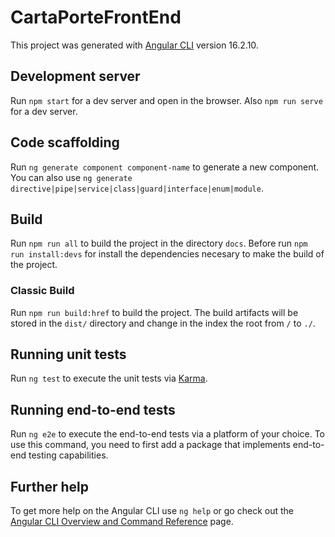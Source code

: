 # CartaPorteFrontEnd

This project was generated with [Angular CLI](https://github.com/angular/angular-cli) version 16.2.10.

## Development server

Run `npm start` for a dev server and open in the browser. Also `npm run serve` for a dev server.

## Code scaffolding

Run `ng generate component component-name` to generate a new component. You can also use `ng generate directive|pipe|service|class|guard|interface|enum|module`.

## Build

Run `npm run all` to build the project in the directory `docs`. Before run `npm run install:devs` for install the dependencies necesary to make the build of the project.

### Classic Build

Run `npm run build:href` to build the project. The build artifacts will be stored in the `dist/` directory and change in the index the root from `/` to `./`.

## Running unit tests

Run `ng test` to execute the unit tests via [Karma](https://karma-runner.github.io).

## Running end-to-end tests

Run `ng e2e` to execute the end-to-end tests via a platform of your choice. To use this command, you need to first add a package that implements end-to-end testing capabilities.

## Further help

To get more help on the Angular CLI use `ng help` or go check out the [Angular CLI Overview and Command Reference](https://angular.io/cli) page.
